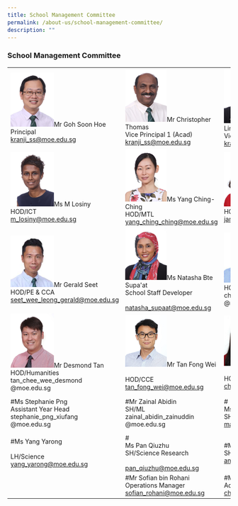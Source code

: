 ```yaml
---
title: School Management Committee
permalink: /about-us/school-management-committee/
description: ""
---
```

### School Management Committee

|  	|  	|  	|  	|
|---	|---	|---	|---	|
| <img src="/images/1smcsmc.png" style="width:40%">Mr Goh Soon Hoe<br>Principal<br>kranji_ss@moe.edu.sg 	| <img src="/images/2smcsmc.png" style="width:45%">Mr Christopher Thomas<br>Vice Principal 1 (Acad)<br>kranji_ss@moe.edu.sg 	| <img src="/images/3smcsmc.png" style="width:45%">Mrs Oh-Ong Lay Ling<br>Vice Principal 2 (Acad)<br>kranji_ss@moe.edu.sg 	|  	|
| <img src="/images/4smcsmc.png" style="width:40%">Ms M Losiny<br>HOD/ICT<br>m_losiny@moe.edu.sg 	| <img src="/images/5smcsmc.png" style="width:45%">Ms Yang Ching-Ching<br>HOD/MTL<br>yang_ching_ching@moe.edu.sg 	| <img src="/images/6smcsmc.png" style="width:45%">Ms Yap Janny<br>HOD/Math<br>janny_yap@moe.edu.sg 	| <img src="/images/7smcsmc.png" style="width:45%">Ms Yap Chin Ping, Amy<br>HOD/EL<br>yap_chin_ping@moe.edu.sg 	|
| <img src="/images/8smcsmc.png" style="width:40%">Mr Gerald Seet<br>HOD/PE & CCA<br>seet_wee_leong_gerald@moe.edu.sg 	| <img src="/images/9smcsmc.png" style="width:45%">Ms Natasha Bte Supa'at<br>School Staff Developer<br><br>natasha_supaat@moe.edu.sg 	| <img src="/images/10smcsmc.png" style="width:40%"> Mr Jeremy Chan<br>HOD/Character Guidance<br>chan_mun_leong_jeremy<br>@moe.edu.sg 	| <img src="/images/11smcsmc.png" style="width:45%">Mr Chang Long Poh<br>HOD/Aesthetics<br>chang_long_poh<br>@moe.edu.sg 	|
| <img src="/images/12smcsmc.png" style="width:40%">Mr Desmond Tan<br>HOD/Humanities<br>tan_chee_wee_desmond<br>@moe.edu.sg 	| <img src="/images/13smcsmc.png" style="width:45%">Mr Tan Fong Wei<br><br>HOD/CCE<br>tan_fong_wei@moe.edu.sg 	| <img src="/images/14smcsmc.png" style="width:40%">Mdm Chong Keting<br><br>HOD/Science<br>chong_keting@moe.edu.sg 	| <img src="/images/15smcsmc.png" style="width:43%">Mr Guay Hansen<br>Year Head (Upper Sec)<br>guay_hansen@moe.edu.sg 	|
| #Ms Stephanie Png<br>Assistant Year Head<br>stephanie_png_xiufang<br>@moe.edu.sg 	| #Mr Zainal Abidin<br>SH/ML<br>zainal_abidin_zainuddin<br>@moe.edu.sg 	| #<br>Ms Felicia Mah<br>SH/Student Well-Being<br>mah_rui_jing_felicia@moe.edu.sg 	| #<br>Mr Ang Yong Quan Joshua<br>SH/CCE<br><br>joshua_ang@moe.edu.sg 	|
| #Ms Yang Yarong<br><br>LH/Science<br>yang_yarong@moe.edu.sg 	| #<br>Ms Pan Qiuzhu<br>SH/Science Research<br><br>pan_qiuzhu@moe.edu.sg 	| #Ms Ang Peiyi Peggen<br>SH/ Student Leadership<br>ang_peiyi_peggen@moe.edu.sg 	| #Ms May Ng<br>LH/Humanities<br>may_ng_gui_zhen@moe.edu.sg 	|
|  	| #Mr Sofian bin Rohani<br>Operations Manager<br>sofian_rohani@moe.edu.sg 	| #Mdm Chua Hern Ying<br>Administration Manager<br>chua_hern_ying@moe.edu.sg 	|  	|